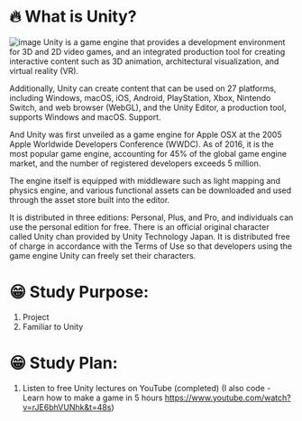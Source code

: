 # 🔥 What is Unity?
![image](https://github.com/SeungHwan327/Unity-study/assets/100602010/57c6b8ae-e79a-4710-a57c-42f54a88303c)
Unity is a game engine that provides a development environment for 3D and 2D video games, and an integrated production tool for creating interactive content such as 3D animation, architectural visualization, and virtual reality (VR).

Additionally, Unity can create content that can be used on 27 platforms, including Windows, macOS, iOS, Android, PlayStation, Xbox, Nintendo Switch, and web browser (WebGL), and the Unity Editor, a production tool, supports Windows and macOS. Support.

And Unity was first unveiled as a game engine for Apple OSX at the 2005 Apple Worldwide Developers Conference (WWDC). As of 2016, it is the most popular game engine, accounting for 45% of the global game engine market, and the number of registered developers exceeds 5 million.

The engine itself is equipped with middleware such as light mapping and physics engine, and various functional assets can be downloaded and used through the asset store built into the editor.

It is distributed in three editions: Personal, Plus, and Pro, and individuals can use the personal edition for free. There is an official original character called Unity chan provided by Unity Technology Japan. It is distributed free of charge in accordance with the Terms of Use so that developers using the game engine Unity can freely set their characters.
​

# 😁 Study Purpose:
1. Project 
2. Familiar to Unity

# 😁 Study Plan:
1. Listen to free Unity lectures on YouTube (completed)
   (I also code - Learn how to make a game in 5 hours https://www.youtube.com/watch?v=rJE6bhVUNhk&t=48s)
